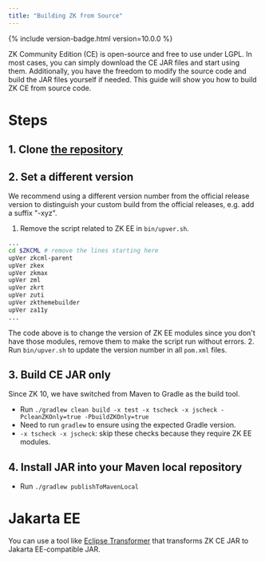 ```yaml
---
title: "Building ZK from Source"
---
```


{% include version-badge.html version=10.0.0 %}

ZK Community Edition (CE) is open-source and free to use under LGPL. In
most cases, you can simply download the CE JAR files and start using
them. Additionally, you have the freedom to modify the source code and
build the JAR files yourself if needed. This guide will show you how to
build ZK CE from source code.

# Steps

## 1. Clone [the repository](https://github.com/zkoss/zk)

## 2. Set a different version

We recommend using a different version number from the official release
version to distinguish your custom build from the official releases,
e.g. add a suffix "-xyz".

1. Remove the script related to ZK EE in `bin/upver.sh`.

```bash
...
cd $ZKCML # remove the lines starting here
upVer zkcml-parent
upVer zkex
upVer zkmax
upVer zml
upVer zkrt
upVer zuti
upVer zkthemebuilder
upVer za11y
...
```

The code above is to change the version of ZK EE modules since you don't
have those modules, remove them to make the script run without errors.
2. Run `bin/upver.sh` to update the version number in all `pom.xml`
files.

## 3. Build CE JAR only

Since ZK 10, we have switched from Maven to Gradle as the build tool.

- Run
  `./gradlew clean build -x test -x tscheck -x jscheck -PcleanZKOnly=true -PbuildZKOnly=true`
- Need to run `gradlew` to ensure using the expected Gradle version.
- `-x tscheck -x jscheck`: skip these checks because they require ZK EE
  modules.

## 4. Install JAR into your Maven local repository

- Run `./gradlew publishToMavenLocal`

# Jakarta EE

You can use a tool like [Eclipse Transformer](https://github.com/eclipse/transformer) that transforms ZK
CE JAR to Jakarta EE-compatible JAR.

